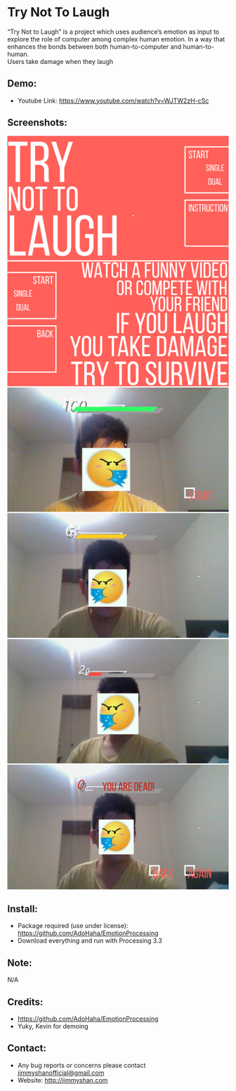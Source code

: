 # Try Not To Laugh
“Try Not to Laugh” is a project which uses audience’s emotion as input to explore the role of computer among complex human emotion. In a way that enhances the bonds between both human-to-computer and human-to-human.  
Users take damage when they laugh

Demo:
-----
  - Youtube Link: https://www.youtube.com/watch?v=WJTW2zH-cSc
  
Screenshots:
-------------
![](screenshots/1.png "")
![](screenshots/2.png "")
![](screenshots/3.jpg "")
![](screenshots/4.jpg "")
![](screenshots/5.jpg "")
![](screenshots/6.jpg "")

Install:
---------
 - Package required (use under license): https://github.com/AdoHaha/EmotionProcessing
 - Download everything and run with Processing 3.3
  
Note:
-----
 N/A

Credits: 
--------
  - https://github.com/AdoHaha/EmotionProcessing
  - Yuky, Kevin for demoing
  
Contact: 
--------
- Any bug reports or concerns please contact jimmyshanofficial@gmail.com 
- Website: http://jimmyshan.com
